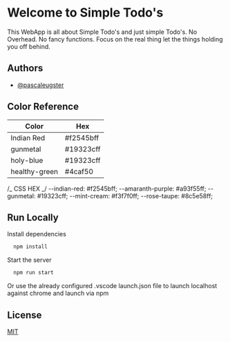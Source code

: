 # Welcome to Simple Todo's

This WebApp is all about Simple Todo's and just simple Todo's. No Overhead. No fancy functions.
Focus on the real thing let the things holding you off behind.

## Authors

- [@pascaleugster](https://www.github.com/pascaleugster)

## Color Reference

| Color         | Hex       |
| ------------- | --------- |
| Indian Red    | #f2545bff |
| gunmetal      | #19323cff |
| holy-blue     | #19323cff |
| healthy-green | #4caf50   |

/_ CSS HEX _/
--indian-red: #f2545bff;
--amaranth-purple: #a93f55ff;
--gunmetal: #19323cff;
--mint-cream: #f3f7f0ff;
--rose-taupe: #8c5e58ff;

## Run Locally

Install dependencies

```bash
  npm install
```

Start the server

```bash
  npm run start
```

Or use the already configured .vscode launch.json file to launch localhost against chrome and launch via npm

## License

[MIT](https://choosealicense.com/licenses/mit/)
